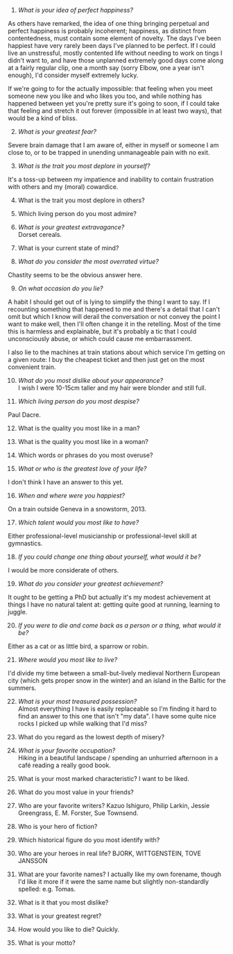 1. *What is your idea of perfect happiness?*  

As others have remarked, the idea of one thing bringing perpetual and perfect happiness is probably incoherent; happiness, as distinct from contentedness, must contain some element of novelty. The days I've been happiest have very rarely been days I've planned to be perfect. If I could live an unstressful, mostly contented life without needing to work on tings I didn't want to, and have those unplanned extremely good days come along at a fairly regular clip, one a month say (sorry Elbow, one a year isn't enough), I'd consider myself extremely lucky.  

If we're going to for the actually impossible: that feeling when you meet someone new you like and who likes you too, and while nothing has happened between yet you're pretty sure it's going to soon, if I could take that feeling and stretch it out forever (impossible in at least two ways), that would be a kind of bliss.

2. *What is your greatest fear?*  

Severe brain damage that I am aware of, either in myself or someone I am close to, or to be trapped in unending unmanageable pain with no exit.

3. *What is the trait you most deplore in yourself?*  

It's a toss-up between my impatience and inability to contain frustration with others and my (moral) cowardice.

4. What is the trait you most deplore in others?

5. Which living person do you most admire?

6. *What is your greatest extravagance?*  
Dorset cereals.

7. What is your current state of mind?

8. *What do you consider the most overrated virtue?*  

Chastity seems to be the obvious answer here.

9. *On what occasion do you lie?*  

A habit I should get out of is lying to simplify the thing I want to say. If I recounting something that happened to me and there's a detail that I can't omit but which I know will derail the conversation or not convey the point I want to make well, then I'll often change it in the retelling. Most of the time this is harmless and explainable, but it's probably a tic that I could unconsciously abuse, or which could cause me embarrassment.

I also lie to the machines at train stations about which service I'm getting on a given route: I buy the cheapest ticket and then just get on the most convenient train.

10. *What do you most dislike about your appearance?*  
I wish I were 10-15cm taller and my hair were blonder and still full.

11. *Which living person do you most despise?*  

Paul Dacre.

12. What is the quality you most like in a man?

13. What is the quality you most like in a woman?

14. Which words or phrases do you most overuse?

15. *What or who is the greatest love of your life?*  

I don't think I have an answer to this yet.

16. *When and where were you happiest?*  

On a train outside Geneva in a snowstorm, 2013.

17. *Which talent would you most like to have?*  

Either professional-level musicianship or professional-level skill at gymnastics.

18. *If you could change one thing about yourself, what would it be?*  

I would be more considerate of others.

19. *What do you consider your greatest achievement?*  

It ought to be getting a PhD but actually it's my modest achievement at things I have no natural talent at: getting quite good at running, learning to juggle.

20. *If you were to die and come back as a person or a thing, what would it be?*  

Either as a cat or as little bird, a sparrow or robin.

21. *Where would you most like to live?*  

I'd divide my time between a small-but-lively medieval Northern European city (which gets proper snow in the winter) and an island in the Baltic for the summers.

22. *What is your most treasured possession?*  
Almost everything I have is easily replaceable so I'm finding it hard to find an answer to this one that isn't "my data". I have some quite nice rocks I picked up while walking that I'd miss?

23. What do you regard as the lowest depth of misery?

24. *What is your favorite occupation?*  
Hiking in a beautiful landscape / spending an unhurried afternoon in a caf&eacute; reading a really good book.

25. What is your most marked characteristic?
I want to be liked.

26. What do you most value in your friends?

27. Who are your favorite writers?
Kazuo Ishiguro, Philip Larkin, Jessie Greengrass, E. M. Forster, Sue Townsend.

28. Who is your hero of fiction?

29. Which historical figure do you most identify with?

30. Who are your heroes in real life?
BJORK, WITTGENSTEIN, TOVE JANSSON

31. What are your favorite names?
I actually like my own forename, though I'd like it more if it were the same name but slightly non-standardly spelled: e.g. Tomas.

32. What is it that you most dislike?

33. What is your greatest regret?

34. How would you like to die?
Quickly.

35. What is your motto?
